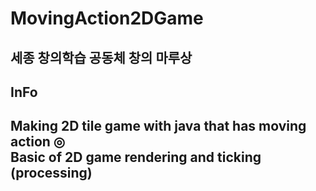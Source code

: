 # MovingAction2DGame
세종 창의학습 공동체 창의 마루상
-------------

## InFo
<h2>Making 2D tile game with java that has moving action ◎</br>
  Basic of 2D game rendering and ticking (processing)</h2>

